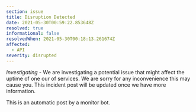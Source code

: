```yaml
---
section: issue
title: Disruption Detected
date: 2021-05-30T00:59:22.853648Z
resolved: true
informational: false
resolvedWhen: 2021-05-30T00:18:13.261674Z
affected:
  - API
severity: disrupted
---
```

*Investigating* - We are investigating a potential issue that might affect the uptime of one our of services. We are sorry for any inconvenience this may cause you. This incident post will be updated once we have more information.

This is an automatic post by a monitor bot.
        